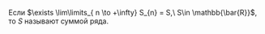 Если $\exists \lim\limits_{ n \to +\infty} S_{n} = S,\ S\in \mathbb{\bar{R}}$, то $S$ называют суммой ряда.